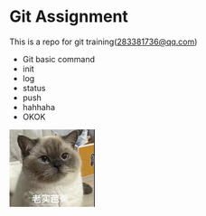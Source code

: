 # Git Assignment

This is a repo for git training(283381736@qq.com)

- Git basic command
- init
- log
- status
- push
- hahhaha
- OKOK

<img src="profile/1639286906158.jpg" alt="cat" width="30%" />
